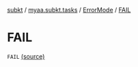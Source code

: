 [subkt](../../index.md) / [myaa.subkt.tasks](../index.md) / [ErrorMode](index.md) / [FAIL](./-f-a-i-l.md)

# FAIL

`FAIL` [(source)](https://github.com/Myaamori/SubKt/blob/0.1.13/src/main/kotlin/myaa/subkt/tasks/asstasks.kt#L81)